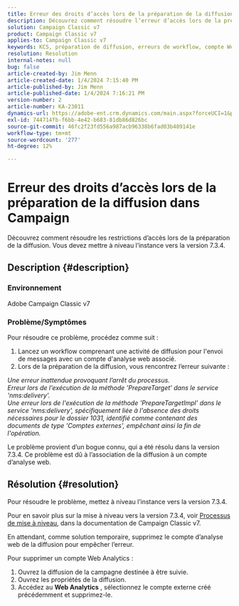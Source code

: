 ```yaml
---
title: Erreur des droits d’accès lors de la préparation de la diffusion dans Campaign
description: Découvrez comment résoudre l’erreur d’accès lors de la préparation de la diffusion en raison de droits insuffisants pour le dossier 1031.
solution: Campaign Classic v7
product: Campaign Classic v7
applies-to: Campaign Classic v7
keywords: KCS, préparation de diffusion, erreurs de workflow, compte Web Analytics
resolution: Resolution
internal-notes: null
bug: false
article-created-by: Jim Menn
article-created-date: 1/4/2024 7:15:40 PM
article-published-by: Jim Menn
article-published-date: 1/4/2024 7:16:21 PM
version-number: 2
article-number: KA-23011
dynamics-url: https://adobe-ent.crm.dynamics.com/main.aspx?forceUCI=1&pagetype=entityrecord&etn=knowledgearticle&id=280c24a5-35ab-ee11-be37-6045bd006268
exl-id: 744714fb-f6bb-4e42-b683-81db86d826bc
source-git-commit: 46fc2f23fd556a987acb96338b6fad03b489141e
workflow-type: tm+mt
source-wordcount: '277'
ht-degree: 12%

---
```


# Erreur des droits d’accès lors de la préparation de la diffusion dans Campaign


Découvrez comment résoudre les restrictions d’accès lors de la préparation de la diffusion. Vous devez mettre à niveau l’instance vers la version 7.3.4.

## Description {#description}


### Environnement

Adobe Campaign Classic v7

### Problème/Symptômes

Pour résoudre ce problème, procédez comme suit :

1. Lancez un workflow comprenant une activité de diffusion pour l&#39;envoi de messages avec un compte d&#39;analyse web associé.
2. Lors de la préparation de la diffusion, vous rencontrez l’erreur suivante :


*Une erreur inattendue provoquant l’arrêt du processus.
<br>Erreur lors de l&#39;exécution de la méthode &#39;PrepareTarget&#39; dans le service &#39;nms:delivery&#39;. 
<br>Une erreur lors de l&#39;exécution de la méthode &#39;PrepareTargetImpl&#39; dans le service &#39;nms:delivery&#39;, spécifiquement liée à l&#39;absence des droits nécessaires pour le dossier 1031, identifié comme contenant des documents de type &#39;Comptes externes&#39;, empêchant ainsi la fin de l&#39;opération.*

Le problème provient d’un bogue connu, qui a été résolu dans la version 7.3.4. Ce problème est dû à l’association de la diffusion à un compte d’analyse web.




## Résolution {#resolution}


Pour résoudre le problème, mettez à niveau l’instance vers la version 7.3.4.

Pour en savoir plus sur la mise à niveau vers la version 7.3.4, voir [Processus de mise à niveau](https://experienceleague.adobe.com/docs/campaign-classic/using/getting-started/starting-with-adobe-campaign/faq/faq-build-upgrade.html?lang=en), dans la documentation de Campaign Classic v7.

En attendant, comme solution temporaire, supprimez le compte d’analyse web de la diffusion pour empêcher l’erreur.

Pour supprimer un compte Web Analytics :

1. Ouvrez la diffusion de la campagne destinée à être suivie.
2. Ouvrez les propriétés de la diffusion.
3. Accédez au <b>Web Analytics</b> , sélectionnez le compte externe créé précédemment et supprimez-le.
